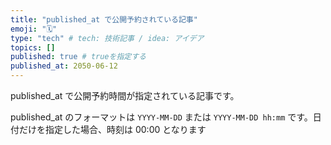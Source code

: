 ```yaml
---
title: "published_at で公開予約されている記事"
emoji: "🗓️"
type: "tech" # tech: 技術記事 / idea: アイデア
topics: []
published: true # trueを指定する
published_at: 2050-06-12
---
```


published_at で公開予約時間が指定されている記事です。

published_at のフォーマットは `YYYY-MM-DD` または `YYYY-MM-DD hh:mm` です。日付だけを指定した場合、時刻は 00:00 となります
